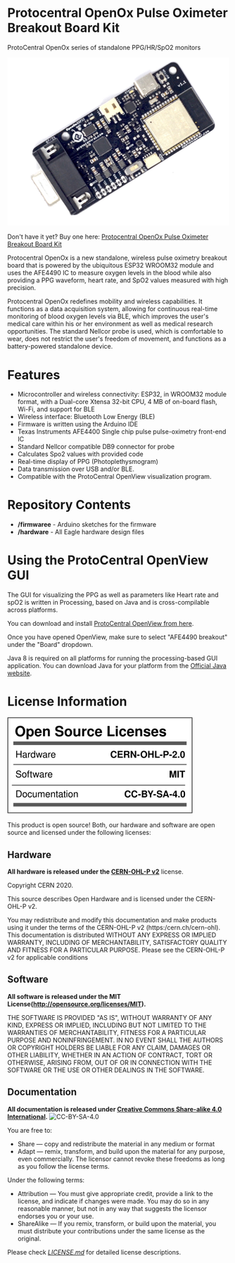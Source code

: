 # Protocentral OpenOx Pulse Oximeter Breakout Board Kit

ProtoCentral OpenOx series of standalone PPG/HR/SpO2 monitors

![Protocentral OpenOx Pulse Oximeter Breakout Board](assets/openox.jpg)

Don't have it yet? Buy one here: [Protocentral OpenOx Pulse Oximeter Breakout Board Kit](https://protocentral.com/product/protocentral-openox-pulse-oximeter-breakout-board-kit/)

Protocentral OpenOx is a new standalone, wireless pulse oximetry breakout board that is powered by the ubiquitous ESP32 WROOM32 module and uses the AFE4490 IC to measure oxygen levels in the blood while also providing a PPG waveform, heart rate, and SpO2 values measured with high precision. 

Protocentral OpenOx redefines mobility and wireless capabilities. It functions as a data acquisition system, allowing for continuous real-time monitoring of blood oxygen levels via BLE, which improves the user's medical care within his or her environment as well as medical research opportunities. The standard Nellcor probe is used, which is comfortable to wear, does not restrict the user's freedom of movement, and functions as a battery-powered standalone device.

# Features

* Microcontroller and wireless connectivity: ESP32, in WROOM32 module format, with a Dual-core Xtensa 32-bit CPU, 4 MB of on-board flash, Wi-Fi, and support for BLE
* Wireless interface: Bluetooth Low Energy (BLE)
* Firmware is written using the Arduino IDE
* Texas Instruments AFE4400 Single chip pulse pulse-oximetry front-end IC
* Standard Nellcor compatible DB9 connector for probe
* Calculates Spo2 values with provided code
* Real-time display of PPG (Photoplethysmogram)
* Data transmission over USB and/or BLE.
* Compatible with the ProtoCentral OpenView visualization program.

# Repository Contents

* **/firmwaree** - Arduino sketches for the firmware
* **/hardware** - All Eagle hardware design files

# Using the ProtoCentral OpenView GUI

The GUI for visualizing the PPG as well as parameters like Heart rate and spO2 is written in Processing, based on Java and is cross-compilable across platforms.

You can download and install [ProtoCentral OpenView from here](https://github.com/Protocentral/protocentral_openview).

Once you have opened OpenView, make sure to select "AFE4490 breakout" under the "Board" dropdown. 

Java 8 is required on all platforms for running the processing-based GUI application. You can download Java for your platform from the [Official Java website](https://www.java.com/en/download/).

License Information
===================

![License](assets/license_mark.svg)

This product is open source! Both, our hardware and software are open source and licensed under the following licenses:

Hardware
---------

**All hardware is released under the [CERN-OHL-P v2](https://ohwr.org/cern_ohl_p_v2.txt)** license.

Copyright CERN 2020.

This source describes Open Hardware and is licensed under the CERN-OHL-P v2.

You may redistribute and modify this documentation and make products
using it under the terms of the CERN-OHL-P v2 (https:/cern.ch/cern-ohl).
This documentation is distributed WITHOUT ANY EXPRESS OR IMPLIED
WARRANTY, INCLUDING OF MERCHANTABILITY, SATISFACTORY QUALITY
AND FITNESS FOR A PARTICULAR PURPOSE. Please see the CERN-OHL-P v2
for applicable conditions

Software
--------

**All software is released under the MIT License(http://opensource.org/licenses/MIT).**

THE SOFTWARE IS PROVIDED "AS IS", WITHOUT WARRANTY OF ANY KIND, EXPRESS OR IMPLIED, INCLUDING BUT NOT LIMITED TO THE WARRANTIES OF MERCHANTABILITY, FITNESS FOR A PARTICULAR PURPOSE AND NONINFRINGEMENT. IN NO EVENT SHALL THE AUTHORS OR COPYRIGHT HOLDERS BE LIABLE FOR ANY CLAIM, DAMAGES OR OTHER LIABILITY, WHETHER IN AN ACTION OF CONTRACT, TORT OR OTHERWISE, ARISING FROM, OUT OF OR IN CONNECTION WITH THE SOFTWARE OR THE USE OR OTHER DEALINGS IN THE SOFTWARE.

Documentation
-------------
**All documentation is released under [Creative Commons Share-alike 4.0 International](http://creativecommons.org/licenses/by-sa/4.0/).**
![CC-BY-SA-4.0](https://i.creativecommons.org/l/by-sa/4.0/88x31.png)

You are free to:

* Share — copy and redistribute the material in any medium or format
* Adapt — remix, transform, and build upon the material for any purpose, even commercially.
The licensor cannot revoke these freedoms as long as you follow the license terms.

Under the following terms:

* Attribution — You must give appropriate credit, provide a link to the license, and indicate if changes were made. You may do so in any reasonable manner, but not in any way that suggests the licensor endorses you or your use.
* ShareAlike — If you remix, transform, or build upon the material, you must distribute your contributions under the same license as the original.

Please check [*LICENSE.md*](LICENSE.md) for detailed license descriptions.
